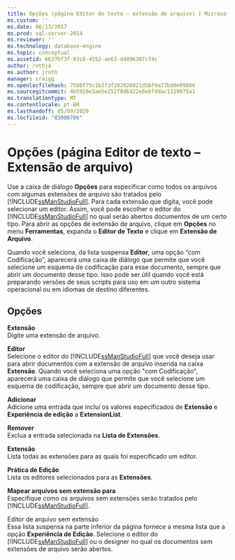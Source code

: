 ```yaml
---
title: Opções (página Editor de texto – extensão de arquivo) | Microsoft Docs
ms.custom: ''
ms.date: 06/13/2017
ms.prod: sql-server-2014
ms.reviewer: ''
ms.technology: database-engine
ms.topic: conceptual
ms.assetid: 6637bf3f-03c8-4552-ae63-d4896307cf4c
author: rothja
ms.author: jroth
manager: craigg
ms.openlocfilehash: 7588f75c1b2f3f282026821d5bf9a77bd8e09886
ms.sourcegitcommit: 4b5919e3ae5e252f8d6422e8e6fddac1319075a1
ms.translationtype: MT
ms.contentlocale: pt-BR
ms.lasthandoff: 05/09/2020
ms.locfileid: "83000706"
---
```

# <a name="options-text-editor---file-extension-page"></a>Opções (página Editor de texto – Extensão de arquivo)
  Use a caixa de diálogo **Opções** para especificar como todos os arquivos com algumas extensões de arquivo são tratados pelo [!INCLUDE[ssManStudioFull](../includes/ssmanstudiofull-md.md)]. Para cada extensão que digita, você pode selecionar um editor. Assim, você pode escolher o editor do [!INCLUDE[ssManStudioFull](../includes/ssmanstudiofull-md.md)] no qual serão abertos documentos de um certo tipo. Para abrir as opções de extensão de arquivo, clique em **Opções** no menu **Ferramentas**, expanda o **Editor de Texto** e clique em **Extensão de Arquivo**.  
  
 Quando você seleciona, da lista suspensa **Editor**, uma opção “com Codificação”, aparecerá uma caixa de diálogo que permite que você selecione um esquema de codificação para esse documento, sempre que abrir um documento desse tipo. Isso pode ser útil quando você está preparando versões de seus scripts para uso em um outro sistema operacional ou em idiomas de destino diferentes.  
  
## <a name="options"></a>Opções  
 **Extensão**  
 Digite uma extensão de arquivo.  
  
 **Editor**  
 Selecione o editor do [!INCLUDE[ssManStudioFull](../includes/ssmanstudiofull-md.md)] que você deseja usar para abrir documentos com a extensão de arquivo inserida na caixa **Extensão**. Quando você seleciona uma opção "com Codificação", aparecerá uma caixa de diálogo que permite que você selecione um esquema de codificação, sempre que abrir um documento desse tipo.  
  
 **Adicionar**  
 Adicione uma entrada que inclui os valores especificados de **Extensão** e **Experiência de edição** a **ExtensionList**.  
  
 **Remover**  
 Exclua a entrada selecionada na **Lista de Extensões**.  
  
 **Extensão**  
 Lista todas as extensões para as quais foi especificado um editor.  
  
 **Prática de Edição**  
 Lista os editores selecionados para as **Extensões**.  
  
 **Mapear arquivos sem extensão para**  
 Especifique como os arquivos sem extensões serão tratados pelo [!INCLUDE[ssManStudioFull](../includes/ssmanstudiofull-md.md)].  
  
 Editor de arquivo sem extensão  
 Essa lista suspensa na parte inferior da página fornece a mesma lista que a opção **Experiência de Edição**. Selecione o editor do [!INCLUDE[ssManStudioFull](../includes/ssmanstudiofull-md.md)] ou o designer no qual os documentos sem extensões de arquivo serão abertos.  
  
  
